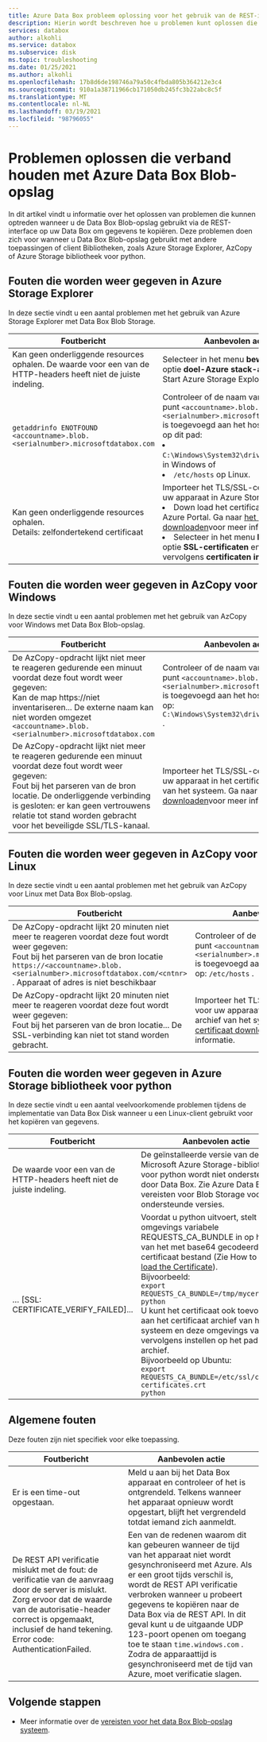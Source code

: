 ```yaml
---
title: Azure Data Box probleem oplossing voor het gebruik van de REST-interface | Microsoft Docs
description: Hierin wordt beschreven hoe u problemen kunt oplossen die worden weer gegeven in Azure Data Box wanneer het kopiëren van gegevens via de REST-interface is.
services: databox
author: alkohli
ms.service: databox
ms.subservice: disk
ms.topic: troubleshooting
ms.date: 01/25/2021
ms.author: alkohli
ms.openlocfilehash: 17b8d6de198746a79a50c4fbda805b364212e3c4
ms.sourcegitcommit: 910a1a38711966cb171050db245fc3b22abc8c5f
ms.translationtype: MT
ms.contentlocale: nl-NL
ms.lasthandoff: 03/19/2021
ms.locfileid: "98796055"
---
```

# <a name="troubleshoot-issues-related-to-azure-data-box-blob-storage"></a>Problemen oplossen die verband houden met Azure Data Box Blob-opslag

In dit artikel vindt u informatie over het oplossen van problemen die kunnen optreden wanneer u de Data Box Blob-opslag gebruikt via de REST-interface op uw Data Box om gegevens te kopiëren. Deze problemen doen zich voor wanneer u Data Box Blob-opslag gebruikt met andere toepassingen of client Bibliotheken, zoals Azure Storage Explorer, AzCopy of Azure Storage bibliotheek voor python.

## <a name="errors-seen-in-azure-storage-explorer"></a>Fouten die worden weer gegeven in Azure Storage Explorer

In deze sectie vindt u een aantal problemen met het gebruik van Azure Storage Explorer met Data Box Blob Storage.

|Foutbericht  |Aanbevolen actie |
|---------|---------|
|Kan geen onderliggende resources ophalen. De waarde voor een van de HTTP-headers heeft niet de juiste indeling.|Selecteer in het menu **bewerken** de optie **doel-Azure stack-api's**. <br>Start Azure Storage Explorer opnieuw.|
|`getaddrinfo ENOTFOUND <accountname>.blob.<serialnumber>.microsoftdatabox.com` |Controleer of de naam van het eind punt `<accountname>.blob.<serialnumber>.microsoftdatabox.com` is toegevoegd aan het hosts-bestand op dit pad: <li>`C:\Windows\System32\drivers\etc\hosts` in Windows of </li><li> `/etc/hosts` op Linux.</li>|
|Kan geen onderliggende resources ophalen. <br>Details: zelfondertekend certificaat |Importeer het TLS/SSL-certificaat voor uw apparaat in Azure Storage Explorer: <li>Down load het certificaat van de Azure Portal. Ga naar [het certificaat downloaden](data-box-deploy-copy-data-via-rest.md#download-certificate)voor meer informatie.</li><li>Selecteer in het menu **bewerken** de optie **SSL-certificaten** en selecteer vervolgens **certificaten importeren**.</li>|

## <a name="errors-seen-in-azcopy-for-windows"></a>Fouten die worden weer gegeven in AzCopy voor Windows

In deze sectie vindt u een aantal problemen met het gebruik van AzCopy voor Windows met Data Box Blob-opslag.

|Foutbericht  |Aanbevolen actie |
|---------|---------|
|De AzCopy-opdracht lijkt niet meer te reageren gedurende een minuut voordat deze fout wordt weer gegeven: <br>Kan de map https://niet inventariseren... De externe naam kan niet worden omgezet `<accountname>.blob.<serialnumber>.microsoftdatabox.com`|Controleer of de naam van het eind punt `<accountname>.blob.<serialnumber>.microsoftdatabox.com` is toegevoegd aan het hosts-bestand op: `C:\Windows\System32\drivers\etc\hosts` .|
|De AzCopy-opdracht lijkt niet meer te reageren gedurende een minuut voordat deze fout wordt weer gegeven: <br>Fout bij het parseren van de bron locatie. De onderliggende verbinding is gesloten: er kan geen vertrouwens relatie tot stand worden gebracht voor het beveiligde SSL/TLS-kanaal.|Importeer het TLS/SSL-certificaat voor uw apparaat in het certificaat archief van het systeem. Ga naar [het certificaat downloaden](data-box-deploy-copy-data-via-rest.md#download-certificate)voor meer informatie.|


## <a name="errors-seen-in-azcopy-for-linux"></a>Fouten die worden weer gegeven in AzCopy voor Linux

In deze sectie vindt u een aantal problemen met het gebruik van AzCopy voor Linux met Data Box Blob-opslag.

|Foutbericht  |Aanbevolen actie |
|---------|---------|
|De AzCopy-opdracht lijkt 20 minuten niet meer te reageren voordat deze fout wordt weer gegeven: <br>Fout bij het parseren van de bron locatie `https://<accountname>.blob.<serialnumber>.microsoftdatabox.com/<cntnr>` . Apparaat of adres is niet beschikbaar|Controleer of de naam van het eind punt `<accountname>.blob.<serialnumber>.microsoftdatabox.com` is toegevoegd aan het hosts-bestand op: `/etc/hosts` .|
|De AzCopy-opdracht lijkt 20 minuten niet meer te reageren voordat deze fout wordt weer gegeven: <br>Fout bij het parseren van de bron locatie... De SSL-verbinding kan niet tot stand worden gebracht.|Importeer het TLS/SSL-certificaat voor uw apparaat in het certificaat archief van het systeem. Ga naar [het certificaat downloaden](data-box-deploy-copy-data-via-rest.md#download-certificate)voor meer informatie.|

## <a name="errors-seen-in-azure-storage-library-for-python"></a>Fouten die worden weer gegeven in Azure Storage bibliotheek voor python

In deze sectie vindt u een aantal veelvoorkomende problemen tijdens de implementatie van Data Box Disk wanneer u een Linux-client gebruikt voor het kopiëren van gegevens.

|Foutbericht  |Aanbevolen actie |
|---------|---------|
|De waarde voor een van de HTTP-headers heeft niet de juiste indeling. |De geïnstalleerde versie van de Microsoft Azure Storage-bibliotheek voor python wordt niet ondersteund door Data Box. Zie Azure Data Box vereisten voor Blob Storage voor ondersteunde versies.|
|… [SSL: CERTIFICATE_VERIFY_FAILED]...|Voordat u python uitvoert, stelt u de omgevings variabele REQUESTS_CA_BUNDLE in op het pad van het met base64 gecodeerde TLS-certificaat bestand (Zie How to [down load the Certificate](data-box-deploy-copy-data-via-rest.md#download-certificate)). <br>Bijvoorbeeld:<br>`export REQUESTS_CA_BUNDLE=/tmp/mycert.cer` <br>`python` <br>U kunt het certificaat ook toevoegen aan het certificaat archief van het systeem en deze omgevings variabele vervolgens instellen op het pad van dat archief. <br> Bijvoorbeeld op Ubuntu: <br>`export REQUESTS_CA_BUNDLE=/etc/ssl/certs/ca-certificates.crt` <br>`python`|


## <a name="common-errors"></a>Algemene fouten

Deze fouten zijn niet specifiek voor elke toepassing.

|Foutbericht  |Aanbevolen actie |
|---------|---------|
|Er is een time-out opgestaan. |Meld u aan bij het Data Box apparaat en controleer of het is ontgrendeld. Telkens wanneer het apparaat opnieuw wordt opgestart, blijft het vergrendeld totdat iemand zich aanmeldt.|
|De REST API verificatie mislukt met de fout: de verificatie van de aanvraag door de server is mislukt. Zorg ervoor dat de waarde van de autorisatie-header correct is opgemaakt, inclusief de hand tekening. Error code: AuthenticationFailed. |Een van de redenen waarom dit kan gebeuren wanneer de tijd van het apparaat niet wordt gesynchroniseerd met Azure. Als er een groot tijds verschil is, wordt de REST API verificatie verbroken wanneer u probeert gegevens te kopiëren naar de Data Box via de REST API. In dit geval kunt u de uitgaande UDP 123-poort openen om toegang toe te staan `time.windows.com` . Zodra de apparaattijd is gesynchroniseerd met de tijd van Azure, moet verificatie slagen. |

## <a name="next-steps"></a>Volgende stappen

- Meer informatie over de [vereisten voor het data Box Blob-opslag systeem](data-box-system-requirements-rest.md).
